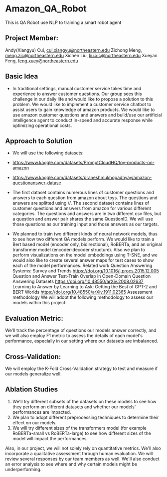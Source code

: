 # Amazon_QA_Robot
This is QA Robot use NLP to training a smart robot agent

## Project Member:
Andy(Xiangyu) Cui, cui.xiangyu@northeastern.edu
Zichong Meng, meng.zic@northeastern.edu
Xichen Liu, liu.xic@northeastern.edu
Xueyan Feng, feng.xuey@northeastern.edu

## Basic Idea
- In traditional settings, manual customer service takes time and experience to answer customer questions. Our group sees this challenge in our daily life and would like to propose a solution to   this problem. We would like to implement a customer service chatbot to assist users to gain knowledge of amazon products. We would like to use amazon customer questions and answers and           build/use our artificial intelligence agent to conduct in-speed and accurate response while optimizing operational costs.

## Approach to Solution
- We will use the following datasets:
- https://www.kaggle.com/datasets/PromptCloudHQ/toy-products-on-amazon
- https://www.kaggle.com/datasets/praneshmukhopadhyay/amazon-questionanswer-datase

- The first dataset contains numerous lines of customer questions and answers to each question from amazon about toys. The questions and answers are splitted using //. The second dataset contains lines of customer questions and answers from amazon for various different categories. The questions and answers are in two different csv files, but a question and answer pair shares the same QuestionID. We will use those questions as our training input and those answers as our targets. 

- We planned to train two different kinds of neural network models, thus to see how two different QA models perform. We would like to train a Bert based model (encoder only, bidirectional), RoBERTa, and an original transformer model (encoder-decoder structure).
Also we plan to perform visualizations on the model embeddings using T-SNE, and we would also like to create several answer maps for test cases to show each of the model performances.
Related work
Question Answering Systems: Survey and Trends
https://doi.org/10.1016/j.procs.2015.12.005
Question and Answer Test-Train Overlap in Open-Domain Question Answering Datasets
https://doi.org/10.48550/arXiv.2008.02637
Learning to Answer by Learning to Ask: Getting the Best of GPT-2 and BERT Worlds
https://doi.org/10.48550/arXiv.1911.02365
Assessment methodology
We will adopt the following methodology to assess our models within this project:

## Evaluation Metric:
We'll track the percentage of questions our models answer correctly, and we will also employ F1 metric to assess the details of each model's performance, especially in our setting where our datasets are imbalanced.

 ## Cross-Validation:
We will employ the K-Fold Cross-Validation strategy to test and measure if our models generalize well.

## Ablation Studies
1. We'll try different subsets of the datasets on these models to see how they perform on different datasets and whether our models' performances are impacted.
2. We plan to adopt different preprocessing techniques to determine their effect on our models.
3. We will try different sizes of the transformers model (for example RoBERTa-small vs RoBERTa-large) to see how different sizes of the model will impact the performances.

Also, in our project, we will not solely rely on quantitative metrics. We'll also incorporate a qualitative assessment through human evaluation. We will review several responses by our team members as well. We'll also conduct an error analysis to see where and why certain models might be underperforming.

